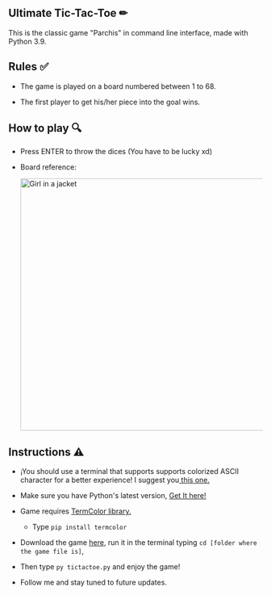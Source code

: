 <h2> Ultimate Tic-Tac-Toe ✏</h2>

This is the classic game "Parchis" in command line interface, made with Python 3.9.

<h2> Rules ✅</h2>

  - The game is played on a board numbered between 1 to 68.

  - The first player to get his/her piece into the goal wins.

 <h2> How to play 🔍</h2>
 
  - Press ENTER to throw the dices (You have to be lucky xd)

  - Board reference:
  
    <img src="https://miracomosehace.com/wp-content/uploads/mch/parchis-juega-online_15721.jpg" alt="Girl in a jacket" width="500" height="500">
 
 <h2> Instructions ⚠</h2>
 
  - ¡You should use a terminal that supports supports colorized ASCII character for a better experience! I suggest you<a href="https://www.microsoft.com/en-us/p/windows-terminal/9n0dx20hk701?activetab=pivot:overviewtab"> this one.</a>
  
  - Make sure you have Python's latest version, <a href="https://www.python.org/downloads/"> Get It here!</a>
 
  - Game requires <a href="https://pypi.org/project/termcolor/"> TermColor library.</a> 
  
      - Type ``pip install termcolor``

  - Download the game <a href="https://github.com/xtianmb/parchis/releases/download/v0.1/parques.py"> here</a>, run it in the terminal typing ``cd [folder where the game file is]``, 

  - Then type ``py tictactoe.py`` and enjoy the game!
  
  - Follow me and stay tuned to future updates. 


